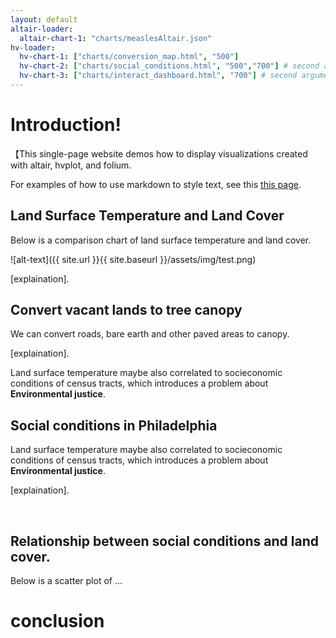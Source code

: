 ```yaml
---
layout: default
altair-loader:
  altair-chart-1: "charts/measlesAltair.json"
hv-loader:
  hv-chart-1: ["charts/conversion_map.html", "500"] 
  hv-chart-2: ["charts/social_conditions.html", "500","700"] # second argument is the desired height
  hv-chart-3: ["charts/interact_dashboard.html", "700"] # second argument is the desired height
---
```


# Introduction!

【This single-page website demos how to display visualizations created with altair, hvplot, and folium.

For examples of how to use markdown to style text, see this [this page](./another-page.html).

## Land Surface Temperature and Land Cover

Below is a comparison chart of land surface temperature and land cover.

![alt-text]({{ site.url }}{{ site.baseurl }}/assets/img/test.png)

[explaination]. 

## Convert vacant lands to tree canopy

We can convert roads, bare earth and other paved areas to canopy. 

<div id="hv-chart-1"></div>

[explaination]. 

Land surface temperature maybe also correlated to socieconomic conditions of census tracts, which introduces a problem about **Environmental justice**.

## Social conditions in Philadelphia

Land surface temperature maybe also correlated to socieconomic conditions of census tracts, which introduces a problem about **Environmental justice**.

<div id="hv-chart-2"></div>

[explaination]. 

<br/>

## Relationship between social conditions and land cover.

Below is a scatter plot of ...

<div id="hv-chart-3"></div>


# conclusion
